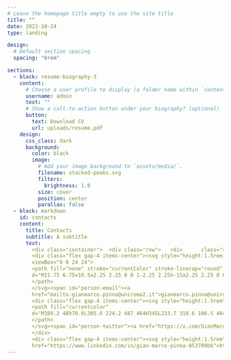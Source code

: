 ```yaml
---
# Leave the homepage title empty to use the site title
title: ""
date: 2022-10-24
type: landing

design:
  # Default section spacing
  spacing: "6rem"

sections:
  - block: resume-biography-3
    content:
      # Choose a user profile to display (a folder name within `content/authors/`)
      username: admin
      text: ""
      # Show a call-to-action button under your biography? (optional)
      button:
        text: Download CV
        url: uploads/resume.pdf
    design:
      css_class: dark
      background:
        color: black
        image:
          # Add your image background to `assets/media/`.
          filename: stacked-peaks.svg
          filters:
            brightness: 1.0
          size: cover
          position: center
          parallax: false
  - block: markdown
    id: contacts
    content:
      title: Contacts
      subtitle: A subtitle
      text:
        <div class="container">  <div class="row">   <div      class="section-heading col-12 col-lg-4 mb-3 mb-lg-0 d-flex flex-column     align-items-center align-items-lg-start">    </div>    <div class="col-12 col-lg-8">      <p>Feel free to reach out via one of the following options:</p>      <ul class="fa-ul">
        <div class="flex gap-4 items-center"><svg style="height:1.5rem;" xmlns="http://www.w3.org/2000/svg"
        viewBox="0 0 24 24">
        <path fill="none" stroke="currentColor" stroke-linecap="round" stroke-linejoin="round" stroke-width="1.5"
        d="M21.75 6.75v10.5a2.25 2.25 0 0 1-2.25 2.25h-15a2.25 2.25 0 0 1-2.25-2.25V6.75m19.5 0A2.25 2.25 0 0 0 19.5 4.5h-15a2.25 2.25 0 0 0-2.25 2.25m19.5 0v.243a2.25 2.25 0 0 1-1.07 1.916l-7.5 4.615a2.25 2.25 0 0 1-2.36 0L3.32 8.91a2.25 2.25 0 0 1-1.07-1.916V6.75">
        </path>
        </svg><span id="person-email"><a
        href="mailto:gianmarco.pinna@uniroma2.it">gianmarco.pinna@uniroma2.it</a></span></div>
        <div class="flex gap-4 items-center"><svg style="height:1.5rem" viewBox="0 0 512 512">
        <path fill="currentcolor"
        d="M389.2 48h70.6L305.6 224.2 487 464H345L233.7 318.6 106.5 464H35.8L200.7 275.5 26.8 48H172.4L272.9 180.9 389.2 48zM364.4 421.8h39.1L151.1 88h-42L364.4 421.8z">
        </path>
        </svg><span id="person-twitter"><a href="https://x.com/GianMarcoPinna">https://x.com/GianMarcoPinna</a></span>
        </div>
        <div class="flex gap-4 items-center"><svg style="height:1.5rem" height="1em" viewBox="0 0 448 512"><path fill="currentcolor" d="M416 32H31.9C14.3 32 0 46.5.0 64.3v383.4C0 465.5 14.3 480 31.9 480H416c17.6.0 32-14.5 32-32.3V64.3c0-17.8-14.4-32.3-32-32.3zM135.4 416H69V202.2h66.5V416zm-33.2-243c-21.3.0-38.5-17.3-38.5-38.5S80.9 96 102.2 96c21.2.0 38.5 17.3 38.5 38.5.0 21.3-17.2 38.5-38.5 38.5zm282.1 243h-66.4V312c0-24.8-.5-56.7-34.5-56.7-34.6.0-39.9 27-39.9 54.9V416h-66.4V202.2h63.7v29.2h.9c8.9-16.8 30.6-34.5 62.9-34.5 67.2.0 79.7 44.3 79.7 101.9V416z"></path></svg><span id="person-email"><a
        href="https://www.linkedin.com/in/gian-marco-pinna-853709b6">https://www.linkedin.com/in/gian-marco-pinna-853709b6</a></span></li>     </ul>    </div>  </div></div>
---
```

